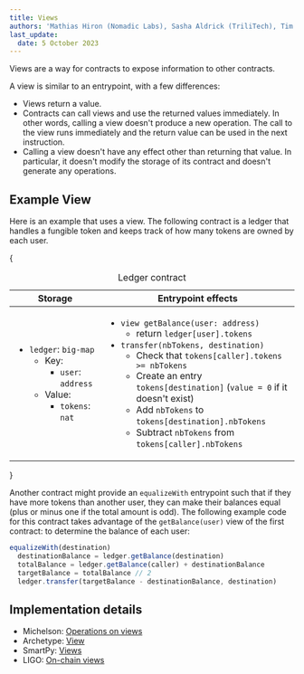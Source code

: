 ```yaml
---
title: Views
authors: 'Mathias Hiron (Nomadic Labs), Sasha Aldrick (TriliTech), Tim McMackin (TriliTech)'
last_update:
  date: 5 October 2023
---
```


Views are a way for contracts to expose information to other contracts.

A view is similar to an entrypoint, with a few differences:

- Views return a value.
- Contracts can call views and use the returned values immediately.
In other words, calling a view doesn't produce a new operation.
The call to the view runs immediately and the return value can be used in the next instruction.
- Calling a view doesn't have any effect other than returning that value.
In particular, it doesn't modify the storage of its contract and doesn't generate any operations.

## Example View

Here is an example that uses a view.
The following contract is a ledger that handles a fungible token and keeps track of how many tokens are owned by each user.

{<table>
  <caption>Ledger contract</caption>
  <thead>
    <tr>
      <th>Storage</th>
      <th>Entrypoint effects</th>
    </tr>
  </thead>
  <tbody>
    <tr>
      <td>
        <ul>
          <li><code>ledger</code>: <code>big-map</code>
            <ul>
              <li>Key:<ul>
                  <li><code>user</code>: <code>address</code></li>
                </ul>
              </li>
              <li>Value:<ul>
                  <li><code>tokens</code>: <code>nat</code></li>
                </ul>
              </li>
            </ul>
          </li>
        </ul>
      </td>
      <td>
        <ul>
          <li><code>view getBalance(user: address)</code>
            <ul>
              <li>return <code>ledger[user].tokens</code></li>
            </ul>
          </li>
          <li><code>transfer(nbTokens, destination)</code>
            <ul>
              <li>Check that <code>tokens[caller].tokens &gt;= nbTokens</code></li>
              <li>Create an entry <code>tokens[destination]</code> (<code>value = 0</code> if it doesn't exist)</li>
              <li>Add <code>nbTokens</code> to <code>tokens[destination].nbTokens</code></li>
              <li>Subtract <code>nbTokens</code> from <code>tokens[caller].nbTokens</code></li>
            </ul>
          </li>
        </ul>
      </td>
    </tr>
  </tbody>
</table>}

Another contract might provide an `equalizeWith` entrypoint such that if they have more tokens than another user, they can make their balances equal (plus or minus one if the total amount is odd).
The following example code for this contract takes advantage of the `getBalance(user)` view of the first contract: to determine the balance of each user:

```javascript
equalizeWith(destination)
  destinationBalance = ledger.getBalance(destination)
  totalBalance = ledger.getBalance(caller) + destinationBalance
  targetBalance = totalBalance // 2
  ledger.transfer(targetBalance - destinationBalance, destination)
```

## Implementation details

- Michelson: [Operations on views](https://tezos.gitlab.io/active/michelson.html#operations-on-views)
- Archetype: [View](https://archetype-lang.org/docs/reference/declarations/view)
- SmartPy: [Views](https://smartpy.io/manual/syntax/contracts#views)
- LIGO: [On-chain views](https://ligolang.org/docs/protocol/hangzhou#on-chain-views)
